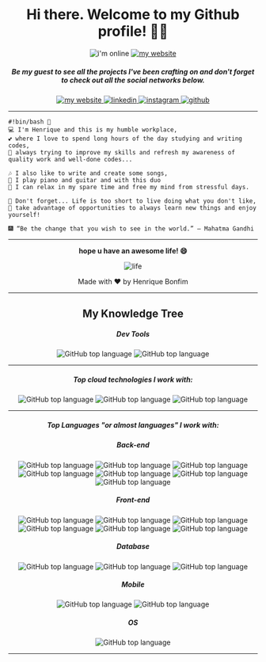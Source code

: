 <h1 align=center> Hi there. Welcome to my Github profile! 👋🤓</h1>

<p align=center>
  <img alt="i'm online" src="https://img.shields.io/website?label=I%27m&style=plastic&up_message=online&url=https%3A%2F%2Fhp-bonfim.web.app%2F">
  <a href="https://github.com/hpbonfim?tab=repositories">
    <img src="https://img.shields.io/badge/check%20out%20my-projects-000000?style=plastic" alt="my website"/>
  </a>
</p>

<h5 align=center>Be my guest to see all the projects I've been crafting on and don't forget to check out all the social networks below. </h5>

<p align=center>
    <a href="https://hp-bonfim.web.app/">
      <img src="https://img.shields.io/badge/check%20out%20my-website-333333?style=for-the-badge&logo=leaflet" alt="my website"/>
    </a>
    <a href="https://linkedin.com/in/hpbonfim/">
      <img src="https://img.shields.io/badge/Connect%20on-Linkedin-0077B5?style=for-the-badge&logo=linkedin" alt="linkedin"/>
    </a>
    <a href="https://instagram.com/hpbonfim/">
      <img src="https://img.shields.io/badge/Follow%20me-Instagram-E4405F?style=for-the-badge&logo=instagram" alt="instagram"/>
    </a>
    <a href="https://github.com/hpbonfim">
      <img src="https://img.shields.io/badge/Follow%20me-github-181717?style=for-the-badge&logo=github" alt="github"/>
    </a>
 </p>
<hr>

```
#!bin/bash 💾
💻 I'm Henrique and this is my humble workplace, 
💕 where I love to spend long hours of the day studying and writing codes, 
🏅 always trying to improve my skills and refresh my awareness of quality work and well-done codes...

🎶 I also like to write and create some songs,
🎸 I play piano and guitar and with this duo 
🎹 I can relax in my spare time and free my mind from stressful days.

🌱 Don't forget... Life is too short to live doing what you don't like, 
🌳 take advantage of opportunities to always learn new things and enjoy yourself! 

🎆 “Be the change that you wish to see in the world.” ― Mahatma Gandhi
```
<hr>
<p align=center>
   <b>hope u have an awesome life! 😄</b>
</p>
<p align=center>
  <img align=center src="https://splashpages.files.wordpress.com/2015/06/dcmlife.gif?w=840" alt="life"/>
</p>
<p align=center>Made with ❤️ by Henrique Bonfim</p>
<hr>
<h2 align=center>My Knowledge Tree</h2>
<h5 align=center>Dev Tools </h5>
<p align=center>
  <img alt="GitHub top language" src="https://img.shields.io/badge/Visual%20Studio%20Code-⭐ ⭐ ⭐ ⭐ ⭐-41454A?style=flat&logo=visual-studio-code">
  <img alt="GitHub top language" src="https://img.shields.io/badge/Insomnia-⭐ ⭐ ⭐ ⭐ ⭐-41454A?style=flat&logo=insomnia">
</p>
<hr>
<h5 align=center>Top cloud technologies I work with: </h5>
<p align=center>
  <img alt="GitHub top language" src="https://img.shields.io/badge/AWS-4.2 / 5-41454A?style=flat&logo=amazon-aws">
  <img alt="GitHub top language" src="https://img.shields.io/badge/Google Cloud-4.0 / 5-41454A?style=flat&logo=google-cloud">
  <img alt="GitHub top language" src="https://img.shields.io/badge/Azure-3.8 / 5-41454A?style=flat&logo=microsoft-azure">
</p>
<hr>
<h5 align=center>Top Languages <i>"or almost languages"</i> I work with: </h5>
<h5 align=center>Back-end</h5>
<p align=center>
  <img alt="GitHub top language" src="https://img.shields.io/badge/Javascript-4.9 / 5-41454A?style=flat&logo=javascript">
  <img alt="GitHub top language" src="https://img.shields.io/badge/Typescript-4.8 / 5-41454A?style=flat&logo=typescript">
  <img alt="GitHub top language" src="https://img.shields.io/badge/Python-4.0 / 5-41454A?style=flat&logo=python">
  <img alt="GitHub top language" src="https://img.shields.io/badge/PHP-3.5 / 5-41454A?style=flat&logo=php">
  <img alt="GitHub top language" src="https://img.shields.io/badge/C / C++-3.5 / 5-41454A?style=flat&logo=c">
  <img alt="GitHub top language" src="https://img.shields.io/badge/Java-3.2 / 5-41454A?style=flat&logo=java">
  <img alt="GitHub top language" src="https://img.shields.io/badge/.NET-3.0 / 5-41454A?style=flat&logo=.net">
</p>
<h5 align=center>Front-end</h5>
<p align=center>
  <img alt="GitHub top language" src="https://img.shields.io/badge/HTML-5 / 5-41454A?style=flat">
  <img alt="GitHub top language" src="https://img.shields.io/badge/CSS-4.9 / 5-41454A?style=flat">
  <img alt="GitHub top language" src="https://img.shields.io/badge/JQuery-4.8 / 5-41454A?style=flat&logo=jquery">
  <img alt="GitHub top language" src="https://img.shields.io/badge/Angular-4.5 / 5-41454A?style=flat&logo=angular">
  <img alt="GitHub top language" src="https://img.shields.io/badge/React-4.4 / 5-41454A?style=flat&logo=react">
  <img alt="GitHub top language" src="https://img.shields.io/badge/Vue-4.0 / 5-41454A?style=flat&logo=vue.js">
</p>
<h5 align=center>Database</h5>
<p align=center>
  <img alt="GitHub top language" src="https://img.shields.io/badge/MongoDB-4.5 / 5-41454A?style=flat&logo=mongodb">
  <img alt="GitHub top language" src="https://img.shields.io/badge/MySQL-4.2 / 5-41454A?style=flat&logo=mysql">
  <img alt="GitHub top language" src="https://img.shields.io/badge/Redis-4.0 / 5-41454A?style=flat&logo=redis">
</p>
<h5 align=center>Mobile</h5>
<p align=center>
  <img alt="GitHub top language" src="https://img.shields.io/badge/React%20Native-4.0 / 5-41454A?style=flat&logo=react">
  <img alt="GitHub top language" src="https://img.shields.io/badge/Android-3.0 / 5-41454A?style=flat&logo=android">
</p>
<h5 align=center>OS</h5>
<p align=center>
  <img alt="GitHub top language" src="https://img.shields.io/badge/Ubuntu-⭐ ⭐ ⭐ ⭐ ⭐-41454A?style=flat&logo=ubuntu">
</p>
<hr>


<!--
**hpbonfim/hpbonfim** is a ✨ _special_ ✨ repository because its `README.md` (this file) appears on your GitHub profile.

Here are some ideas to get you started:

- 🔭 I’m currently working on ...
- 🌱 I’m currently learning ...
- 👯 I’m looking to collaborate on ...
- 🤔 I’m looking for help with ...
- 💬 Ask me about ...
- 📫 How to reach me: ...
- 😄 Pronouns: ...
- ⚡ Fun fact: ...
-->
